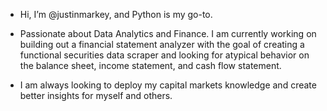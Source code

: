 -  Hi, I’m @justinmarkey, and Python is my go-to.
  
-  Passionate about Data Analytics and Finance. I am currently working on building out a financial statement analyzer with the goal of creating a functional securities data scraper and looking for atypical behavior on the balance sheet, income statement, and cash flow statement.
  
-  I am always looking to deploy my capital markets knowledge and create better insights for myself and others.

<!---
justinmarkey/justinmarkey is a ✨ special ✨ repository because its `README.md` (this file) appears on your GitHub profile.
You can click the Preview link to take a look at your changes.
--->
